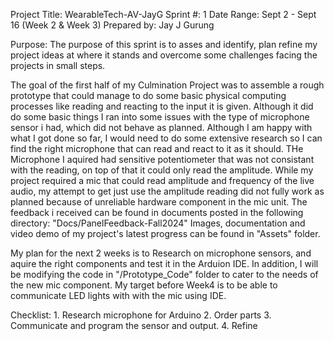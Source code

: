 
Project Title: WearableTech-AV-JayG
Sprint #: 1
Date Range: Sept 2 - Sept 16 (Week 2 & Week 3)
Prepared by: Jay J Gurung

Purpose: 
The purpose of this sprint is to asses and identify, plan refine my project ideas at where it stands and overcome some challenges facing the projects in small steps.

The goal of the first half of my Culmination Project was to assemble a rough prototype that could manage to do some basic physical computing processes like reading and reacting to the input it is given. Although it did do some basic things I ran into some issues with the type of microphone sensor i had, which did not behave as planned.
    Although I am happy with what I got done so far, I would need to do some extensive research so I can find the right microphone that can read and react to it as it should.
THe Microphone I aquired had sensitive potentiometer that was not consistant with the reading, on top of that it could only read the amplitude. While my project required a mic that could read amplitude and frequency of the live audio, my attempt to get just use the amplitude reading did not fully work as planned because of unreliable hardware component in the mic unit.
    The feedback i received can be found in documents posted in the following  directory: "Docs/PanelFeedback-Fall2024" 
Images, documentation and video demo of my project's latest progress can be found in "Assets" folder.

My plan for the next 2 weeks is to Research on microphone sensors, and aquire the right components and test it in the Arduion IDE. In addition, I will be modifying the code in "/Prototype_Code" folder to cater to the needs of the new mic component.
    My target before Week4 is to be able to communicate LED lights with with the mic using IDE.

Checklist:
    1. Research microphone for Arduino 
    2. Order parts
    3. Communicate and program the sensor and output.
    4. Refine